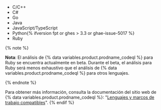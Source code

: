 <!-- If you update the list of supported languages for CodeQL, update docs-internal/content/get-started/learning-about-github/github-language-support.md to reflect the changes. -->
- C/C++
- C#
- Go
- Java
- JavaScript/TypeScript
- Python{% ifversion fpt or ghes > 3.3 or ghae-issue-5017 %}
- Ruby

{% note %}

**Nota**: El análisis de {% data variables.product.prodname_codeql %} para Ruby se encuentra actualmente en beta. Durante el beta, el análisis para Ruby será menos exhaustivo que el análisis de {% data variables.product.prodname_codeql %} para otros lenguajes.

{% endnote %}

Para obtener más información, consulta la documentación del sitio web de {% data variables.product.prodname_codeql %}: "[Lenguajes y marcos de trabajo compatibles](https://codeql.github.com/docs/codeql-overview/supported-languages-and-frameworks/)".
{% endif %}
